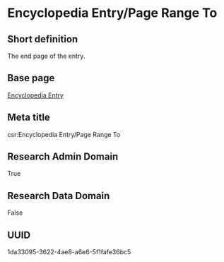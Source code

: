 # Encyclopedia Entry/Page Range To
## Short definition
The end page of the entry.
## Base page
[Encyclopedia Entry](../../Objects/Encyclopedia%20Entry.md)
## Meta title
csr:Encyclopedia Entry/Page Range To
## Research Admin Domain
True
## Research Data Domain
False
## UUID
1da33095-3622-4ae8-a6e6-5f1fafe36bc5
